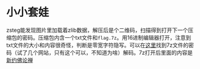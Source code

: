 # 小小套娃

zsteg能发现图片里加载着zlib数据，解压后是个二维码，扫描得到打开下一个压缩包的密码。压缩包内含一个txt文件和`flag.7z`。用16进制编辑器打开，注意到txt文件的大小和内容很奇怪，判断是零宽字符隐写。可以在[这里](https://yuanfux.github.io/zero-width-web/)找到7z文件的密码（试了几个网站，只有这个可以，不知道为啥）解码。7z打开后里面的内容是[新约佛论禅](http://hi.pcmoe.net/buddha.html)